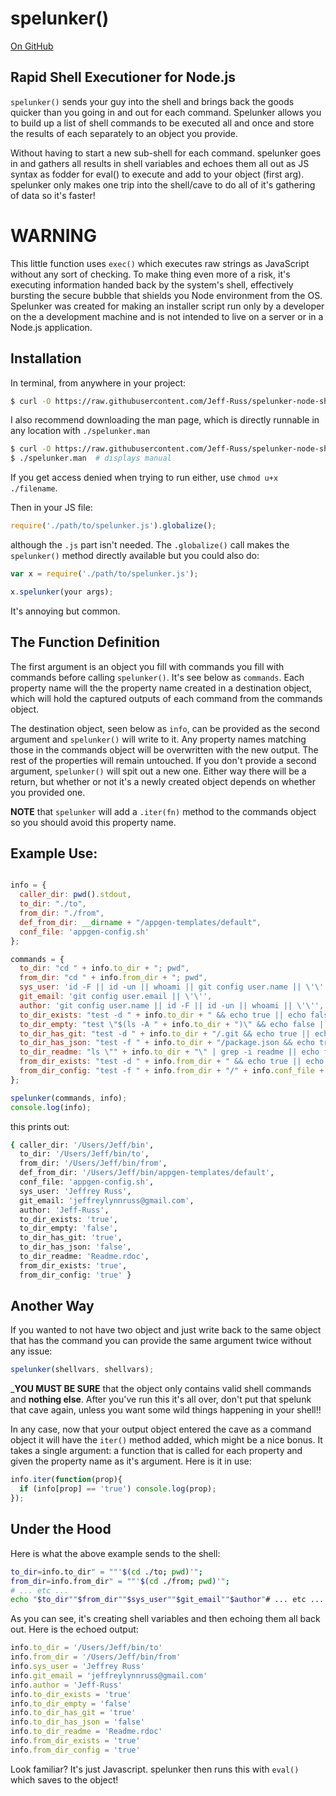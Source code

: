 # spelunker()

[On GitHub](https://github.com/Jeff-Russ/spelunker-node-shell)


## Rapid Shell Executioner for Node.js  

`spelunker()` sends your guy into the shell and brings back the goods quicker than you going in and out for each command. Spelunker allows you to build up a list of shell commands to be executed all and once and store the results of each separately to an object you provide.  

Without having to start a new sub-shell for each command. spelunker goes in and gathers all results in shell variables and echoes them all out as JS syntax as fodder for eval() to execute and add to your object (first arg). spelunker only makes one trip into the shell/cave to do all of it's gathering of data so it's faster!  

# WARNING

This little function uses `exec()` which executes raw strings as JavaScript without any sort of checking. To make thing even more of a risk, it's executing information handed back by the system's shell, effectively bursting the secure bubble that shields you Node environment from the OS. Spelunker was created for making an installer script run only by a developer on the a development machine and is not intended to live on a server or in a Node.js application.  

## Installation  

In terminal, from anywhere in your project:  

```bash
$ curl -O https://raw.githubusercontent.com/Jeff-Russ/spelunker-node-shell/master/spelunker.js
```

I also recommend downloading the man page, which is directly runnable in any location with `./spelunker.man`  

```bash
$ curl -O https://raw.githubusercontent.com/Jeff-Russ/spelunker-node-shell/master/spelunker.man
$ ./spelunker.man  # displays manual
```

If you get access denied when trying to run either, use `chmod u+x ./filename`.  

Then in your JS file: 

```javascript
require('./path/to/spelunker.js').globalize();
```

although the `.js` part isn't needed. The `.globalize()` call makes the `spelunker()` method directly available but you could also do:  

```javascript
var x = require('./path/to/spelunker.js');

x.spelunker(your args);
```

It's annoying but common.  

## The Function Definition

The first argument is an object you fill with commands you fill with commands before calling `spelunker()`. It's see below as `commands`. Each property name will the the property name created in a destination object, which will hold the captured outputs of each command from the commands object.  

The destination object, seen below as `info`, can be provided as the second argument and `spelunker()` will write to it. Any property names matching those in the commands object will be overwritten with the new output. The rest of the properties will remain untouched. If you don't provide a second argument, `spelunker()` will spit out a new one. Either way there will be a return, but whether or not it's a newly created object depends on whether you provided one.  

__NOTE__ that `spelunker` will add a `.iter(fn)` method to the commands object so you should avoid this property name.  


## Example Use: 

```javascript

info = {
  caller_dir: pwd().stdout,
  to_dir: "./to",
  from_dir: "./from",
  def_from_dir: __dirname + "/appgen-templates/default",
  conf_file: 'appgen-config.sh'
};

commands = {
  to_dir: "cd " + info.to_dir + "; pwd",
  from_dir: "cd " + info.from_dir + "; pwd",
  sys_user: 'id -F || id -un || whoami || git config user.name || \'\'',
  git_email: 'git config user.email || \'\'',
  author: 'git config user.name || id -F || id -un || whoami || \'\'',
  to_dir_exists: "test -d " + info.to_dir + " && echo true || echo false",
  to_dir_empty: "test \"$(ls -A " + info.to_dir + ")\" && echo false || echo true",
  to_dir_has_git: "test -d " + info.to_dir + "/.git && echo true || echo false",
  to_dir_has_json: "test -f " + info.to_dir + "/package.json && echo true || echo false",
  to_dir_readme: "ls \"" + info.to_dir + "\" | grep -i readme || echo false",
  from_dir_exists: "test -d " + info.from_dir + " && echo true || echo false",
  from_dir_config: "test -f " + info.from_dir + "/" + info.conf_file + " && echo true || echo false"
};

spelunker(commands, info);
console.log(info);
```

this prints out:  

```bash
{ caller_dir: '/Users/Jeff/bin',
  to_dir: '/Users/Jeff/bin/to',
  from_dir: '/Users/Jeff/bin/from',
  def_from_dir: '/Users/Jeff/bin/appgen-templates/default',
  conf_file: 'appgen-config.sh',
  sys_user: 'Jeffrey Russ',
  git_email: 'jeffreylynnruss@gmail.com',
  author: 'Jeff-Russ',
  to_dir_exists: 'true',
  to_dir_empty: 'false',
  to_dir_has_git: 'true',
  to_dir_has_json: 'false',
  to_dir_readme: 'Readme.rdoc',
  from_dir_exists: 'true',
  from_dir_config: 'true' }
```

## Another Way

If you wanted to not have two object and just write back to the same object that has the command you can provide the same argument twice without any issue:  
```javascript
spelunker(shellvars, shellvars);
```

___YOU MUST BE SURE__ that the object only contains valid shell commands and __nothing else__. After you've run this it's all over, don't put that spelunk that cave again, unless you want some wild things happening in your shell!!  

In any case, now that your output object entered the cave as a command object it will have the `iter()` method added, which might be a nice bonus.  It takes a single argument: a function that is called for each property and given the property name as it's argument.  Here is it in use:  

```javascript
info.iter(function(prop){
  if (info[prop] == 'true') console.log(prop);
});
```

## Under the Hood 

Here is what the above example sends to the shell:  

```bash
to_dir=info.to_dir" = ""'$(cd ./to; pwd)'";
from_dir=info.from_dir" = ""'$(cd ./from; pwd)'";
# ... etc ...
echo "$to_dir""$from_dir""$sys_user""$git_email""$author"# ... etc ...
```

As you can see, it's creating shell variables and then echoing them all back out. Here is the echoed output:  

```javascript
info.to_dir = '/Users/Jeff/bin/to'
info.from_dir = '/Users/Jeff/bin/from'
info.sys_user = 'Jeffrey Russ'
info.git_email = 'jeffreylynnruss@gmail.com'
info.author = 'Jeff-Russ'
info.to_dir_exists = 'true'
info.to_dir_empty = 'false'
info.to_dir_has_git = 'true'
info.to_dir_has_json = 'false'
info.to_dir_readme = 'Readme.rdoc'
info.from_dir_exists = 'true'
info.from_dir_config = 'true'
```

Look familiar? It's just Javascript. spelunker then runs this with `eval()` which saves to the object!  

